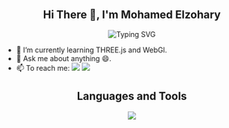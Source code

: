 <h2 align="center">
    Hi There 👋, I'm Mohamed Elzohary
</h2>

<p align="center">
    <img src="https://readme-typing-svg.herokuapp.com?font=poppins&weight=800&pause=1000&width=435&lines=Learning..." alt="Typing SVG" />
</p>

- 🌱 I’m currently learning THREE.js and WebGl.
- 💬 Ask me about anything 😄.
- 📫 To reach me:
[![](https://img.shields.io/badge/LinkedIn-0077B5?style=for-the-badge&logo=linkedin&logoColor=white)](https://www.linkedin.com/in/elzohary/)
[![](https://img.shields.io/badge/Mail-D14836?style=for-the-badge&logo=gmail&logoColor=white)](mailto:zohary.mo@gmail.com)

<h2 align="center">
  Languages and Tools
</h2>
<p align="center">
<img src="https://skillicons.dev/icons?i=angular,reactivex,ts,js,cs,cpp,dotnet,html,css,sass,bootstrap,tailwind,git,aws,figma,pr,ps,ai" />
</p>





<!-- ### Hi there 👋, I am Mohamed Elzohary -->
<!--
**Elzohary/Elzohary** is a ✨ _special_ ✨ repository because its `README.md` (this file) appears on your GitHub profile.

Here are some ideas to get you started:

- 🔭 I’m currently working on ...
- 🌱 I’m currently learning ...
- 👯 I’m looking to collaborate on ...
- 🤔 I’m looking for help with ...
- 💬 Ask me about ...
- 📫 How to reach me: ...
- 😄 Pronouns: ...
- ⚡ Fun fact: ...
-->
